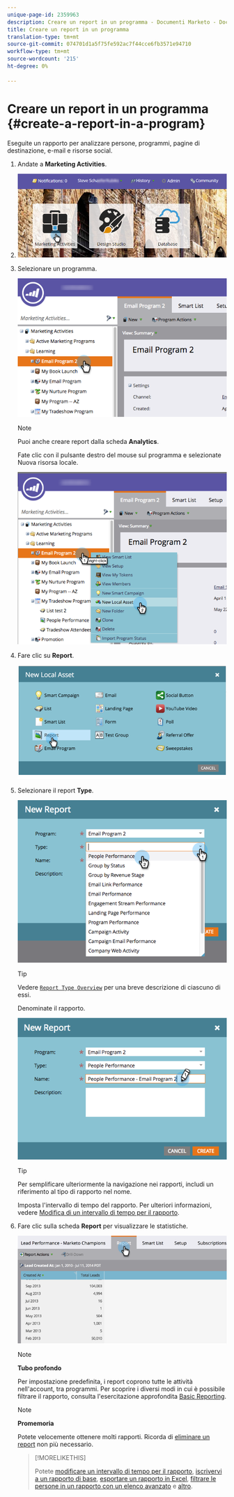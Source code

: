 ```yaml
---
unique-page-id: 2359963
description: Creare un report in un programma - Documenti Marketo - Documentazione del prodotto
title: Creare un report in un programma
translation-type: tm+mt
source-git-commit: 074701d1a5f75fe592ac7f44cce6fb3571e94710
workflow-type: tm+mt
source-wordcount: '215'
ht-degree: 0%

---
```



# Creare un report in un programma {#create-a-report-in-a-program}

Eseguite un rapporto per analizzare persone, programmi, pagine di destinazione, e-mail e risorse social.

1. Andate a **Marketing Activities**.
1. ![](assets/login-marketing-activities.png)

1. Selezionare un programma.

   ![](assets/selectprogramreport.png)

   >[!NOTE]
   >
   >Puoi anche creare report dalla scheda **Analytics**.

   Fate clic con il pulsante destro del mouse sul programma e selezionate Nuova risorsa locale.

   ![](assets/programrightclick-asset.png)

1. Fare clic su **Report**.

   ![](assets/image2014-9-15-18-3a36-3a46.png)

1. Selezionare il report **Type**.

   ![](assets/choosereport.png)

   >[!TIP]
   >
   >Vedere [`Report Type Overview`](http://docs.marketo.com/display/DOCS/Report+Type+Overview) per una breve descrizione di ciascuno di essi.

   Denominate il rapporto.

   ![](assets/namereport.png)

   >[!TIP]
   >
   >Per semplificare ulteriormente la navigazione nei rapporti, includi un riferimento al tipo di rapporto nel nome.

   Imposta l&#39;intervallo di tempo del rapporto. Per ulteriori informazioni, vedere [Modifica di un intervallo di tempo per il rapporto](../../../../product-docs/reporting/basic-reporting/editing-reports/change-a-report-time-frame.md).

1. Fare clic sulla scheda **Report** per visualizzare le statistiche.

   ![](assets/image2014-9-15-18-3a38-3a5.png)

   >[!NOTE]
   >
   >**Tubo profondo**
   >
   >
   >Per impostazione predefinita, i report coprono tutte le attività nell&#39;account, tra programmi. Per scoprire i diversi modi in cui è possibile filtrare il rapporto, consulta l&#39;esercitazione approfondita [Basic Reporting](http://docs.marketo.com/display/docs/basic+reporting).

   >[!NOTE]
   >
   >**Promemoria**
   >
   >
   >Potete velocemente ottenere molti rapporti. Ricorda di [eliminare un report](../../../../product-docs/reporting/basic-reporting/report-activity/delete-a-report.md) non più necessario.

   >[!MORELIKETHIS]
   >
   >
   >
   >Potete [modificare un intervallo di tempo per il rapporto](../../../../product-docs/reporting/basic-reporting/editing-reports/change-a-report-time-frame.md), [iscrivervi a un rapporto di base](../../../../product-docs/reporting/basic-reporting/report-subscriptions/subscribe-to-a-basic-report.md), [esportare un rapporto in Excel](../../../../product-docs/reporting/basic-reporting/report-activity/export-a-report-to-excel.md), [filtrare le persone in un rapporto con un elenco avanzato](../../../../product-docs/reporting/basic-reporting/editing-reports/filter-people-in-a-report-with-a-smart-list.md) e [altro](http://docs.marketo.com/display/docs/basic+reporting).

